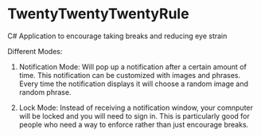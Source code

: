# TwentyTwentyTwentyRule
C# Application to encourage taking breaks and reducing eye strain

Different Modes:

1. Notification Mode: Will pop up a notification after a certain amount of time. This notification can be customized with images and phrases.  Every time the notification displays it will choose a random image and random phrase.

2. Lock Mode: Instead of receiving a notification window, your comnputer will be locked and you will need to sign in. This is particularly good for people who need a way to enforce rather than just encourage breaks. 
